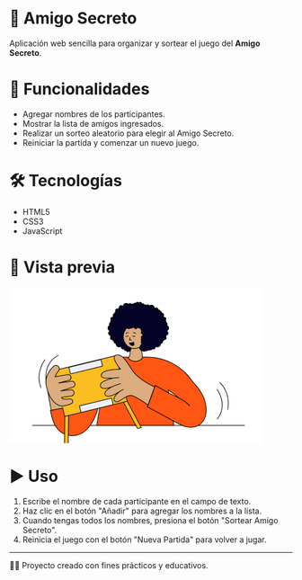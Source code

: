 # 🎁 Amigo Secreto

Aplicación web sencilla para organizar y sortear el juego del **Amigo Secreto**.

# 🚀 Funcionalidades
- Agregar nombres de los participantes.  
- Mostrar la lista de amigos ingresados.  
- Realizar un sorteo aleatorio para elegir al Amigo Secreto.  
- Reiniciar la partida y comenzar un nuevo juego.  

# 🛠️ Tecnologías
- HTML5  
- CSS3  
- JavaScript 

# 📸 Vista previa
![Amigo Secreto](assets/amigo-secreto.png)

# ▶️ Uso
1. Escribe el nombre de cada participante en el campo de texto.  
2. Haz clic en el botón "Añadir" para agregar los nombres a la lista.  
3. Cuando tengas todos los nombres, presiona el botón "Sortear Amigo Secreto".  
4. Reinicia el juego con el botón "Nueva Partida" para volver a jugar.  

---
👨‍💻 Proyecto creado con fines prácticos y educativos.

